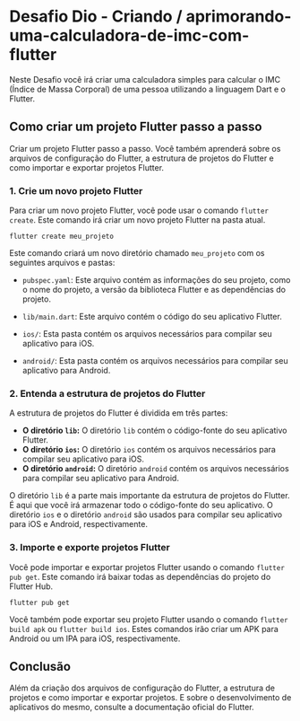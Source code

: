 # Desafio Dio - Criando / aprimorando-uma-calculadora-de-imc-com-flutter


Neste Desafio você irá criar uma calculadora simples para calcular o IMC (Índice de Massa Corporal) de uma pessoa utilizando a linguagem Dart e o Flutter. 



## **Como criar um projeto Flutter passo a passo**

Criar um projeto Flutter passo a passo. Você também aprenderá sobre os arquivos de configuração do Flutter, a estrutura de projetos do Flutter e como importar e exportar projetos Flutter.



### **1. Crie um novo projeto Flutter**

Para criar um novo projeto Flutter, você pode usar o comando `flutter create`. Este comando irá criar um novo projeto Flutter na pasta atual.

```plaintext
flutter create meu_projeto
```

Este comando criará um novo diretório chamado `meu_projeto` com os seguintes arquivos e pastas:

- `pubspec.yaml`: Este arquivo contém as informações do seu projeto, como o nome do projeto, a versão da biblioteca Flutter e as dependências do projeto.

- `lib/main.dart`: Este arquivo contém o código do seu aplicativo Flutter.

- `ios/`: Esta pasta contém os arquivos necessários para compilar seu aplicativo para iOS.

- `android/`: Esta pasta contém os arquivos necessários para compilar seu aplicativo para Android.

  

### **2. Entenda a estrutura de projetos do Flutter**

A estrutura de projetos do Flutter é dividida em três partes:

- **O diretório `lib`:** O diretório `lib` contém o código-fonte do seu aplicativo Flutter.
- **O diretório `ios`:** O diretório `ios` contém os arquivos necessários para compilar seu aplicativo para iOS.
- **O diretório `android`:** O diretório `android` contém os arquivos necessários para compilar seu aplicativo para Android.

O diretório `lib` é a parte mais importante da estrutura de projetos do Flutter. É aqui que você irá armazenar todo o código-fonte do seu aplicativo. O diretório `ios` e o diretório `android` são usados para compilar seu aplicativo para iOS e Android, respectivamente.



### **3. Importe e exporte projetos Flutter**

Você pode importar e exportar projetos Flutter usando o comando `flutter pub get`. Este comando irá baixar todas as dependências do projeto do Flutter Hub.

```plaintext
flutter pub get
```

Você também pode exportar seu projeto Flutter usando o comando `flutter build apk` ou `flutter build ios`. Estes comandos irão criar um APK para Android ou um IPA para iOS, respectivamente.



## **Conclusão**

Além da criação dos arquivos de configuração do Flutter, a estrutura de projetos e como importar e exportar projetos.  E sobre o desenvolvimento de aplicativos do mesmo, consulte a documentação oficial do Flutter.


